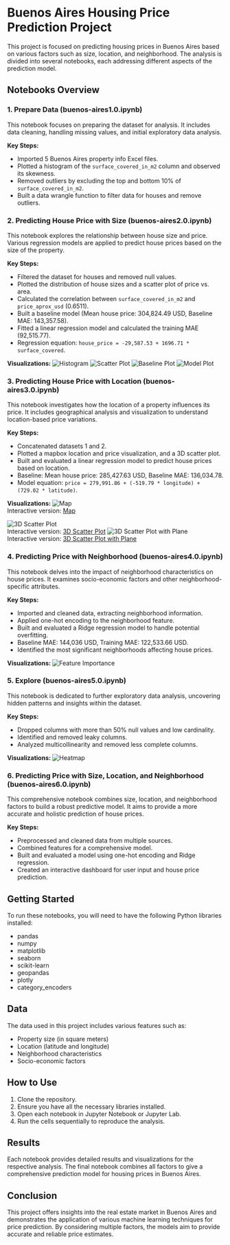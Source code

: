 # Buenos Aires Housing Price Prediction Project

This project is focused on predicting housing prices in Buenos Aires based on various factors such as size, location, and neighborhood. The analysis is divided into several notebooks, each addressing different aspects of the prediction model.

## Notebooks Overview

### 1. Prepare Data (buenos-aires1.0.ipynb)
This notebook focuses on preparing the dataset for analysis. It includes data cleaning, handling missing values, and initial exploratory data analysis.

**Key Steps:**
- Imported 5 Buenos Aires property info Excel files.
- Plotted a histogram of the `surface_covered_in_m2` column and observed its skewness.
- Removed outliers by excluding the top and bottom 10% of `surface_covered_in_m2`.
- Built a data wrangle function to filter data for houses and remove outliers.

### 2. Predicting House Price with Size (buenos-aires2.0.ipynb)
This notebook explores the relationship between house size and price. Various regression models are applied to predict house prices based on the size of the property.

**Key Steps:**
- Filtered the dataset for houses and removed null values.
- Plotted the distribution of house sizes and a scatter plot of price vs. area.
- Calculated the correlation between `surface_covered_in_m2` and `price_aprox_usd` (0.6511).
- Built a baseline model (Mean house price: 304,824.49 USD, Baseline MAE: 143,357.58).
- Fitted a linear regression model and calculated the training MAE (92,515.77).
- Regression equation: `house_price = -29,587.53 + 1696.71 * surface_covered`.

**Visualizations:**
![Histogram](images/fig2.1_hist.png)
![Scatter Plot](images/fig2.2_scatter_plot.png)
![Baseline Plot](images/fig2.3_baseline_plot.png)
![Model Plot](images/fig2.4_model_plot.png)

### 3. Predicting House Price with Location (buenos-aires3.0.ipynb)
This notebook investigates how the location of a property influences its price. It includes geographical analysis and visualization to understand location-based price variations.

**Key Steps:**
- Concatenated datasets 1 and 2.
- Plotted a mapbox location and price visualization, and a 3D scatter plot.
- Built and evaluated a linear regression model to predict house prices based on location.
- Baseline: Mean house price: 285,427.63 USD, Baseline MAE: 136,034.78.
- Model equation: `price = 279,991.86 + (-519.79 * longitude) + (729.02 * latitude)`.

**Visualizations:**
![Map](images/fig3.1_map.png)  
Interactive version: [Map](images/fig3.1_map.html)

![3D Scatter Plot](images/fig3.2_3d.png)  
Interactive version: [3D Scatter Plot](images/fig3.2_3d.html)
![3D Scatter Plot with Plane](images/fig3.3_3d.png)  
Interactive version: [3D Scatter Plot with Plane](images/fig3.3_3d.html)

### 4. Predicting Price with Neighborhood (buenos-aires4.0.ipynb)
This notebook delves into the impact of neighborhood characteristics on house prices. It examines socio-economic factors and other neighborhood-specific attributes.

**Key Steps:**
- Imported and cleaned data, extracting neighborhood information.
- Applied one-hot encoding to the neighborhood feature.
- Built and evaluated a Ridge regression model to handle potential overfitting.
- Baseline MAE: 144,036 USD, Training MAE: 122,533.66 USD.
- Identified the most significant neighborhoods affecting house prices.

**Visualizations:**
![Feature Importance](images/fig4.1_feature_importance.png)

### 5. Explore (buenos-aires5.0.ipynb)
This notebook is dedicated to further exploratory data analysis, uncovering hidden patterns and insights within the dataset.

**Key Steps:**
- Dropped columns with more than 50% null values and low cardinality.
- Identified and removed leaky columns.
- Analyzed multicollinearity and removed less complete columns.

**Visualizations:**
![Heatmap](images/fig5.1_heatmap.png)

### 6. Predicting Price with Size, Location, and Neighborhood (buenos-aires6.0.ipynb)
This comprehensive notebook combines size, location, and neighborhood factors to build a robust predictive model. It aims to provide a more accurate and holistic prediction of house prices.

**Key Steps:**
- Preprocessed and cleaned data from multiple sources.
- Combined features for a comprehensive model.
- Built and evaluated a model using one-hot encoding and Ridge regression.
- Created an interactive dashboard for user input and house price prediction.

## Getting Started

To run these notebooks, you will need to have the following Python libraries installed:
- pandas
- numpy
- matplotlib
- seaborn
- scikit-learn
- geopandas
- plotly
- category_encoders

## Data

The data used in this project includes various features such as:
- Property size (in square meters)
- Location (latitude and longitude)
- Neighborhood characteristics
- Socio-economic factors

## How to Use

1. Clone the repository.
2. Ensure you have all the necessary libraries installed.
3. Open each notebook in Jupyter Notebook or Jupyter Lab.
4. Run the cells sequentially to reproduce the analysis.

## Results

Each notebook provides detailed results and visualizations for the respective analysis. The final notebook combines all factors to give a comprehensive prediction model for housing prices in Buenos Aires.

## Conclusion

This project offers insights into the real estate market in Buenos Aires and demonstrates the application of various machine learning techniques for price prediction. By considering multiple factors, the models aim to provide accurate and reliable price estimates.

